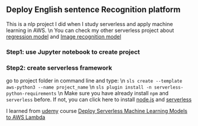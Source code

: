 ## Deploy English sentence Recognition platform

This is a nlp project I did when I study serverless and apply machine learning in AWS. \n
You can check my other serverless project about [regression model](https://github.com/dukesky/Tutorial_of_Deploy_Serverless_ML_Model) and [Image recognition model]() 

### Step1: use Jupyter notebook to create project 

### Step2: create serverless framework
go to project folder in command line and type: \n
`sls create --template aws-python3 --name project_name`  \n
`sls plugin install -n serverless-python-requirements`  \n
Make sure you have already install `npm` and `serverless` before. If not, you can click here to install [node.js](https://nodejs.org/en/) and [serverless](https://www.serverless.com/framework/docs/getting-started/)


I learned from [udemy](https://www.udemy.com/) course [Deploy Serverless Machine Learning Models to AWS Lambda](https://www.udemy.com/course/deploy-serverless-machine-learning-models-to-aws-lambda/)